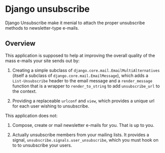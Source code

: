 Django unsubscribe
==================

Django Unsubscribe make it menial to attach the proper unsubscribe methods to 
newsletter-type e-mails.

Overview
--------

This application is supposed to help at improving the overall quality of the 
mass e-mails your site sends out by:

1. Creating a simple subclass of `django.core.mail.EmailMultiAlternatives` (itself
    a subclass of `django.core.mail.EmailMessage`), which adds a `List-Unsubscribe` 
    header to the email message and a `render_message` function that is a 
    wrapper to `render_to_string` to add `unsubscribe_url` to the context.

2. Providing a replaceable `urlconf` and `view`, which provides a unique url for
    each user wishing to unsubscribe.

This application does not:

1. Compose, create or mail newsletter e-mails for you. That is up to you.

2. Actually unsubscribe members from your mailing lists. It provides a signal, 
    `unsubscribe.signals.user_unsubscribe`, which you must hook on to to
    unsubscribe your users.
